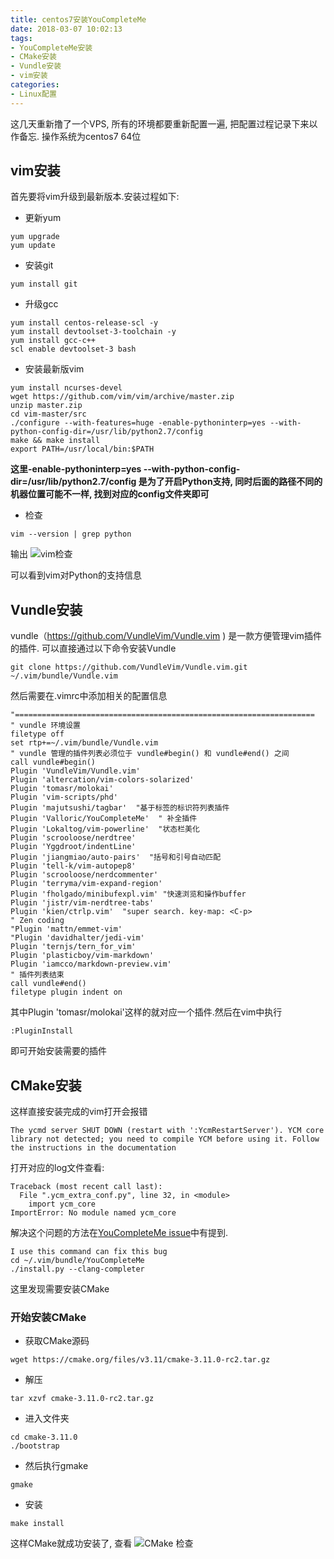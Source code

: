 ```yaml
---
title: centos7安装YouCompleteMe
date: 2018-03-07 10:02:13
tags:
- YouCompleteMe安装
- CMake安装
- Vundle安装
- vim安装
categories:
- Linux配置
---
```


这几天重新撸了一个VPS, 所有的环境都要重新配置一遍, 把配置过程记录下来以作备忘. 操作系统为centos7 64位

## vim安装
首先要将vim升级到最新版本.安装过程如下:
- 更新yum
```
yum upgrade
yum update
```

- 安装git
```
yum install git
```
- 升级gcc
```
yum install centos-release-scl -y
yum install devtoolset-3-toolchain -y
yum install gcc-c++
scl enable devtoolset-3 bash
```
- 安装最新版vim
```
yum install ncurses-devel
wget https://github.com/vim/vim/archive/master.zip
unzip master.zip
cd vim-master/src
./configure --with-features=huge -enable-pythoninterp=yes --with-python-config-dir=/usr/lib/python2.7/config
make && make install
export PATH=/usr/local/bin:$PATH
```

**这里-enable-pythoninterp=yes --with-python-config-dir=/usr/lib/python2.7/config 是为了开启Python支持, 同时后面的路径不同的机器位置可能不一样, 找到对应的config文件夹即可**
- 检查
```
vim --version | grep python
```
输出
![vim检查](http://p3euxxfa8.bkt.clouddn.com/45a3997b9a6e7476f4b06db129fbcf9f.png)

可以看到vim对Python的支持信息

## Vundle安装
vundle（https://github.com/VundleVim/Vundle.vim ) 是一款方便管理vim插件的插件. 可以直接通过以下命令安装Vundle
```shell
git clone https://github.com/VundleVim/Vundle.vim.git ~/.vim/bundle/Vundle.vim
```

然后需要在.vimrc中添加相关的配置信息
```
"===================================================================
" vundle 环境设置
filetype off
set rtp+=~/.vim/bundle/Vundle.vim
" vundle 管理的插件列表必须位于 vundle#begin() 和 vundle#end() 之间
call vundle#begin()
Plugin 'VundleVim/Vundle.vim'
Plugin 'altercation/vim-colors-solarized'
Plugin 'tomasr/molokai'
Plugin 'vim-scripts/phd'
Plugin 'majutsushi/tagbar'  "基于标签的标识符列表插件
Plugin 'Valloric/YouCompleteMe'  " 补全插件
Plugin 'Lokaltog/vim-powerline'  "状态栏美化
Plugin 'scrooloose/nerdtree'
Plugin 'Yggdroot/indentLine'
Plugin 'jiangmiao/auto-pairs'  "括号和引号自动匹配
Plugin 'tell-k/vim-autopep8'
Plugin 'scrooloose/nerdcommenter'
Plugin 'terryma/vim-expand-region'
Plugin 'fholgado/minibufexpl.vim' "快速浏览和操作buffer
Plugin 'jistr/vim-nerdtree-tabs'
Plugin 'kien/ctrlp.vim'  "super search. key-map: <C-p>
" Zen coding
"Plugin 'mattn/emmet-vim'
"Plugin 'davidhalter/jedi-vim'
Plugin 'ternjs/tern_for_vim'
Plugin 'plasticboy/vim-markdown'
Plugin 'iamcco/markdown-preview.vim'
" 插件列表结束
call vundle#end()
filetype plugin indent on
```

其中Plugin 'tomasr/molokai'这样的就对应一个插件.然后在vim中执行
```shell
:PluginInstall
```
即可开始安装需要的插件

## CMake安装
这样直接安装完成的vim打开会报错
```
The ycmd server SHUT DOWN (restart with ':YcmRestartServer'). YCM core library not detected; you need to compile YCM before using it. Follow the instructions in the documentation
```

打开对应的log文件查看:
```
Traceback (most recent call last):
  File ".ycm_extra_conf.py", line 32, in <module>
    import ycm_core
ImportError: No module named ycm_core
```

解决这个问题的方法在[YouCompleteMe issue](https://github.com/Valloric/YouCompleteMe/issues/1707)中有提到.
```
I use this command can fix this bug
cd ~/.vim/bundle/YouCompleteMe
./install.py --clang-completer
```

这里发现需要安装CMake
### 开始安装CMake
- 获取CMake源码
```
wget https://cmake.org/files/v3.11/cmake-3.11.0-rc2.tar.gz
```

- 解压
```
tar xzvf cmake-3.11.0-rc2.tar.gz
```
- 进入文件夹
```
cd cmake-3.11.0
./bootstrap  
```
- 然后执行gmake
```
gmake
```
- 安装
```
make install
```

这样CMake就成功安装了, 查看
![CMake 检查](http://p3euxxfa8.bkt.clouddn.com/204e15098ef45d149939d65fbbec9b1b.png)
